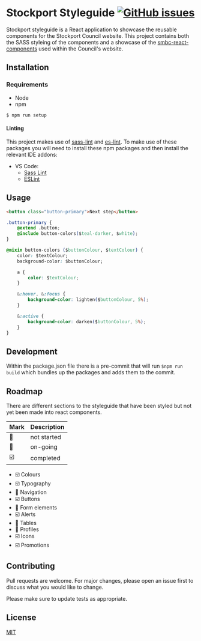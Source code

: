 # Stockport Styleguide [![GitHub issues](https://img.shields.io/github/issues/smbc-digital/stockport-styleguide.svg)](https://github.com/smbc-digital/stockport-styleguide/issues)

Stockport styleguide is a React application to showcase the reusable components for the Stockport Council website. This project contains both the SASS styleing of the components and a showcase of the [smbc-react-components](https://www.npmjs.com/package/smbc-react-components) used within the Council's website.

## Installation

### Requirements

* Node
* npm

`$ npm run setup`

#### Linting

This project makes use of [sass-lint](https://www.npmjs.com/package/sass-lint) and [es-lint](https://www.npmjs.com/package/eslint). To make use of these packages you will need to install these npm packages and then install the relevant IDE addons:

* VS Code:
  * [Sass Lint](https://marketplace.visualstudio.com/items?itemName=glen-84.sass-lint)
  * [ESLint](https://marketplace.visualstudio.com/items?itemName=dbaeumer.vscode-eslint)

## Usage

```html
<button class="button-primary">Next step</button>
```

```css
.button-primary {
    @extend .button;
    @include button-colors($teal-darker, $white);
}
```

```css
@mixin button-colors ($buttonColour, $textColour) {
    color: $textColour;
    background-color: $buttonColour;

    a {
        color: $textColour;
    }

    &:hover, &:focus {
        background-color: lighten($buttonColour, 5%);
    }

    &:active {
        background-color: darken($buttonColour, 5%);
    }
}
```

## Development

Within the package.json file there is a pre-commit that will run `$npm run build` which bundles up the packages and adds them to the commit.

## Roadmap

There are different sections to the styleguide that have been styled but not yet been made into react components.

| Mark | Description |
| --- | --- |
| :no_entry_sign: | not started |
| :runner: | on-going |
| :ballot_box_with_check: | completed |

* :ballot_box_with_check: Colours
* :ballot_box_with_check: Typography
* :no_entry_sign: Navigation
* :ballot_box_with_check: Buttons
* :runner: Form elements
* :ballot_box_with_check: Alerts
* :no_entry_sign: Tables
* :no_entry_sign: Profiles
* :ballot_box_with_check: Icons
* :ballot_box_with_check: Promotions

## Contributing

Pull requests are welcome. For major changes, please open an issue first to discuss what you would like to change.

Please make sure to update tests as appropriate.

## License

[MIT](https://choosealicense.com/licenses/mit/)
